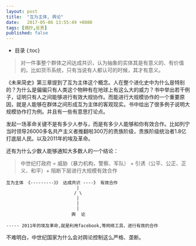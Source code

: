 ```yaml
---
layout: post
title:  "互为主体, 舆论"
date:   2017-05-06 13:55:49 +0800
tags: [摘抄,反思]
published: false
---
```

* 目录
{:toc}

> 对一件事整个群体之间达成共识，认为抽象的实体其是有意义的、有价值的。比如货币系统，只有当说有人都认可的时候，其才有意义。

《未来简史》第三章提到了互为主体这个概念。人在整个进化史中为什么是特别的？为什么是偏偏只有人类这个物种有在地球上有这么大的威力？书中举出若干例子，证明只有人之间能够进行有效大规协作。而能进行大规模协作的一个重要原因，就是人能够在群体之间形成互为主体的客观现实。书中给出了很多例子说明大规模协作打为例。并且有一些有意思打论点。

发起一场革命关键不是有多少人参与，而是有多少人能够和你有效合作。比如列宁当时领导26000多名共产主义者推翻啦300万的贵族阶级，贵族阶级统治者1.8亿打底层人民。以及2011年的埃及革命。

还有为什么少数人能够通知大多数人的一个结论：

> 中世纪打政府 =  威胁（暴力机构，警察、军队） +  引诱（公平、公正、正义、和平）+ 阻断下层进行大规模有效合作

```
互为主体 《---------》》 达成共识 ----》 有效合作 
                           |
                          / \
                           |
                           |
                           |
                         舆  论

----- 2011年的埃及革命,就是利用facebook,等网络工具，进行有效的合作
```
 

不难明白，中世纪国家为什么会对舆论控制这么严格、垄断。

